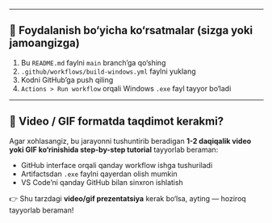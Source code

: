 
---

## 🔧 Foydalanish bo‘yicha ko‘rsatmalar (sizga yoki jamoangizga)

1. Bu `README.md` faylni `main` branch’ga qo‘shing
2. `.github/workflows/build-windows.yml` faylni yuklang
3. Kodni GitHub’ga push qiling
4. `Actions > Run workflow` orqali Windows `.exe` fayl tayyor bo‘ladi

---

## 🎥 Video / GIF formatda taqdimot kerakmi?

Agar xohlasangiz, bu jarayonni tushuntirib beradigan **1-2 daqiqalik video yoki GIF ko‘rinishida step-by-step tutorial** tayyorlab beraman:

- GitHub interface orqali qanday workflow ishga tushuriladi
- Artifactsdan `.exe` faylni qayerdan olish mumkin
- VS Code’ni qanday GitHub bilan sinxron ishlatish

👉 Shu tarzdagi **video/gif prezentatsiya** kerak bo‘lsa, ayting — hoziroq tayyorlab beraman!
